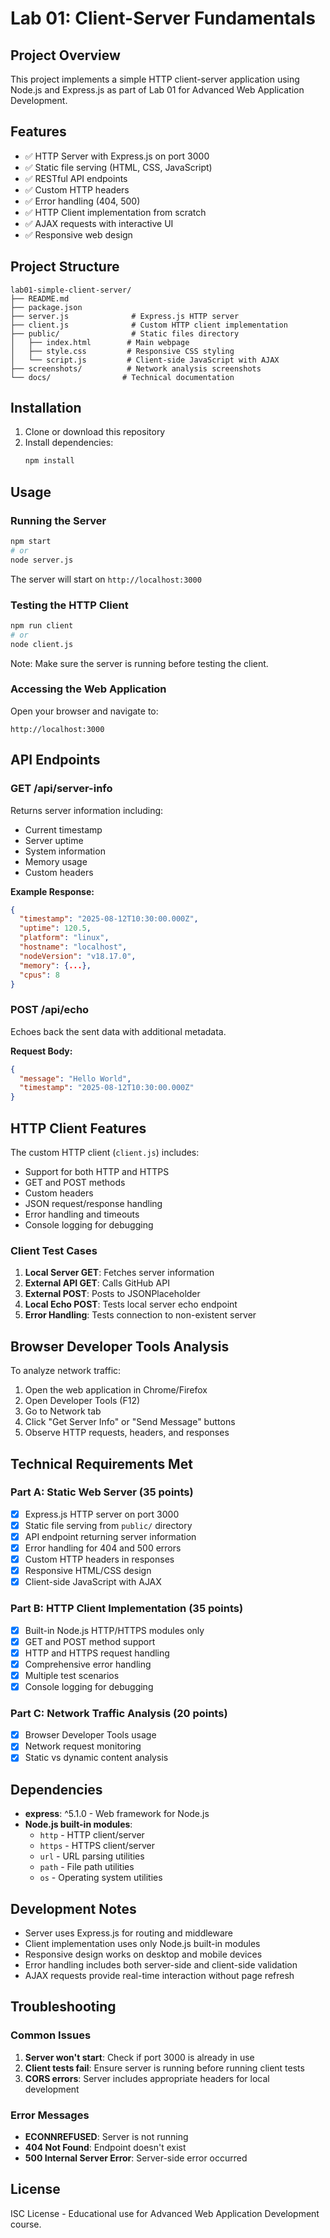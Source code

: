 # Lab 01: Client-Server Fundamentals

## Project Overview

This project implements a simple HTTP client-server application using Node.js and Express.js as part of Lab 01 for Advanced Web Application Development.

## Features

- ✅ HTTP Server with Express.js on port 3000
- ✅ Static file serving (HTML, CSS, JavaScript)
- ✅ RESTful API endpoints
- ✅ Custom HTTP headers
- ✅ Error handling (404, 500)
- ✅ HTTP Client implementation from scratch
- ✅ AJAX requests with interactive UI
- ✅ Responsive web design

## Project Structure

```
lab01-simple-client-server/
├── README.md
├── package.json
├── server.js              # Express.js HTTP server
├── client.js              # Custom HTTP client implementation
├── public/                # Static files directory
│   ├── index.html        # Main webpage
│   ├── style.css         # Responsive CSS styling
│   └── script.js         # Client-side JavaScript with AJAX
├── screenshots/          # Network analysis screenshots
└── docs/                # Technical documentation
```

## Installation

1. Clone or download this repository
2. Install dependencies:
   ```bash
   npm install
   ```

## Usage

### Running the Server

```bash
npm start
# or
node server.js
```

The server will start on `http://localhost:3000`

### Testing the HTTP Client

```bash
npm run client
# or
node client.js
```

Note: Make sure the server is running before testing the client.

### Accessing the Web Application

Open your browser and navigate to:
```
http://localhost:3000
```

## API Endpoints

### GET /api/server-info

Returns server information including:
- Current timestamp
- Server uptime
- System information
- Memory usage
- Custom headers

**Example Response:**
```json
{
  "timestamp": "2025-08-12T10:30:00.000Z",
  "uptime": 120.5,
  "platform": "linux",
  "hostname": "localhost",
  "nodeVersion": "v18.17.0",
  "memory": {...},
  "cpus": 8
}
```

### POST /api/echo

Echoes back the sent data with additional metadata.

**Request Body:**
```json
{
  "message": "Hello World",
  "timestamp": "2025-08-12T10:30:00.000Z"
}
```

## HTTP Client Features

The custom HTTP client (`client.js`) includes:

- Support for both HTTP and HTTPS
- GET and POST methods
- Custom headers
- JSON request/response handling
- Error handling and timeouts
- Console logging for debugging

### Client Test Cases

1. **Local Server GET**: Fetches server information
2. **External API GET**: Calls GitHub API
3. **External POST**: Posts to JSONPlaceholder
4. **Local Echo POST**: Tests local server echo endpoint
5. **Error Handling**: Tests connection to non-existent server

## Browser Developer Tools Analysis

To analyze network traffic:

1. Open the web application in Chrome/Firefox
2. Open Developer Tools (F12)
3. Go to Network tab
4. Click "Get Server Info" or "Send Message" buttons
5. Observe HTTP requests, headers, and responses

## Technical Requirements Met

### Part A: Static Web Server (35 points)
- [x] Express.js HTTP server on port 3000
- [x] Static file serving from `public/` directory
- [x] API endpoint returning server information
- [x] Error handling for 404 and 500 errors
- [x] Custom HTTP headers in responses
- [x] Responsive HTML/CSS design
- [x] Client-side JavaScript with AJAX

### Part B: HTTP Client Implementation (35 points)
- [x] Built-in Node.js HTTP/HTTPS modules only
- [x] GET and POST method support
- [x] HTTP and HTTPS request handling
- [x] Comprehensive error handling
- [x] Multiple test scenarios
- [x] Console logging for debugging

### Part C: Network Traffic Analysis (20 points)
- [x] Browser Developer Tools usage
- [x] Network request monitoring
- [x] Static vs dynamic content analysis

## Dependencies

- **express**: ^5.1.0 - Web framework for Node.js
- **Node.js built-in modules**:
  - `http` - HTTP client/server
  - `https` - HTTPS client/server
  - `url` - URL parsing utilities
  - `path` - File path utilities
  - `os` - Operating system utilities

## Development Notes

- Server uses Express.js for routing and middleware
- Client implementation uses only Node.js built-in modules
- Responsive design works on desktop and mobile devices
- Error handling includes both server-side and client-side validation
- AJAX requests provide real-time interaction without page refresh

## Troubleshooting

### Common Issues

1. **Server won't start**: Check if port 3000 is already in use
2. **Client tests fail**: Ensure server is running before running client tests
3. **CORS errors**: Server includes appropriate headers for local development

### Error Messages

- **ECONNREFUSED**: Server is not running
- **404 Not Found**: Endpoint doesn't exist
- **500 Internal Server Error**: Server-side error occurred

## License

ISC License - Educational use for Advanced Web Application Development course.